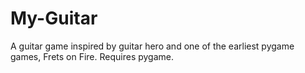 # My-Guitar
A guitar game inspired by guitar hero and one of the earliest pygame games, Frets on Fire. Requires pygame.
